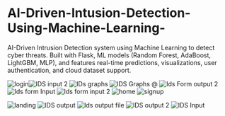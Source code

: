 # AI-Driven-Intusion-Detection-Using-Machine-Learning-
AI-Driven Intrusion Detection system using Machine Learning to detect cyber threats. Built with Flask, ML models (Random Forest, AdaBoost, LightGBM, MLP), and features real-time predictions, visualizations, user authentication, and cloud dataset support.


![login](https://github.com/user-attachments/assets/f69f603d-653a-49f2-9552-9420a70e6c46)![IDS input 2](https://github.com/user-attachments/assets/aee1cd76-80c2-45a7-87e1-d9cc317fffa9)
![IDs graphs](https://github.com/user-attachments/assets/e82977a3-3fe2-4dab-a48d-0442e5e8769f)
![IDS Graphs @](https://github.com/user-attachments/assets/ff71aa56-0a9a-4c9c-aef4-007e9425e6d9)
![Ids Form output 2](https://github.com/user-attachments/assets/9006bb35-68fa-4717-a4a0-3094a0dcc3c8)
![Ids form Input](https://github.com/user-attachments/assets/e81a42d0-6bb9-43c0-a1a4-7b58b6935e35)
![Ids form input 2](https://github.com/user-attachments/assets/6ae126ba-2bff-4042-b577-6aad3c5daabf)
![home](https://github.com/user-attachments/assets/1d214db6-d0bf-4938-b4e2-394a1ed7309d)
![signup](https://github.com/user-attachments/assets/6a5c0c8c-cef6-4007-9e1e-b2b29988a9c4)

![landing](https://github.com/user-attachments/assets/b2134867-dc3a-4809-b492-fdcd0a61577b)
![IDS output](https://github.com/user-attachments/assets/798d4e9c-558b-42e7-ad37-8d2e332ab766)
![Ids output file](https://github.com/user-attachments/assets/ea02c4c2-4de3-4474-9077-16e2476ffeb9)
![IDS output 2](https://github.com/user-attachments/assets/2fb91e27-d47e-47a6-88ac-fbebb924e658)
![IDS Input](https://github.com/user-attachments/assets/b8d933d7-838e-49e2-ac37-c9592cf8351d)
